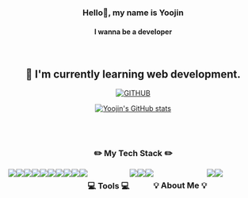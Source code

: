 <!--
**yoojinnnee/yoojinnnee** is a ✨ _special_ ✨ repository because its `README.md` (this file) appears on your GitHub profile.

Here are some ideas to get you started:

- 🔭 I’m currently working on ...
- 🌱 I’m currently learning ...
- 👯 I’m looking to collaborate on ...
- 🤔 I’m looking for help with ...
- 💬 Ask me about ...
- 📫 How to reach me: ...
- 😄 Pronouns: ...
- ⚡ Fun fact: ...
-->

<div align="center">

### Hello👋, my name is Yoojin
#### I wanna be a developer

<br>

🌱 I'm currently learning web development.
 ---

 [![GITHUB](https://hits.seeyoufarm.com/api/count/incr/badge.svg?url=https%3A%2F%2Fgithub.com%2Fyoojinnnee&count_bg=%23F29494&title_bg=%232F2E2E&icon=github.svg&icon_color=%23FFFFFF&title=GITHUB&edge_flat=false)](https://github.com/yoojinnnee)

[![Yoojin's GitHub stats](https://github-readme-stats.vercel.app/api?username=yoojinnnee&theme=nord&hide_border=true&count_private=true)](https://github.com/yoojinnnee/github-readme-stats)

<br><br>

### ✏️ My Tech Stack ✏️
<div style="display:flex; flex-direction:row;">
  <img src="https://img.shields.io/badge/java-007396?style=for-the-badge&logo=java&logoColor=white">
  <img src="https://img.shields.io/badge/Springboot-6DB33F?style=for-the-badge&logo=Springboot&logoColor=white">
  <img src="https://img.shields.io/badge/MySQL-4479A1?style=for-the-badge&logo=MySQL&logoColor=white"/>
  <img src="https://img.shields.io/badge/Oracle-F80000?style=for-the-badge&logo=Oracle&logoColor=white"/>
  <img src="https://img.shields.io/badge/apachemaven-C71A36?style=for-the-badge&logo=apachemaven&logoColor=white"/>
  <br>
  <img src="https://img.shields.io/badge/HTML5-E34F26?style=for-the-badge&logo=HTML5&logoColor=white"/>
  <img src="https://img.shields.io/badge/CSS3-1572B6?style=for-the-badge&logo=CSS3&logoColor=white"/>
  <img src="https://img.shields.io/badge/JavaScript-f7df1e?style=for-the-badge&logo=JavaScript&logoColor=white"/>
  <img src="https://img.shields.io/badge/jQuery-0769AD?style=for-the-badge&logo=jQuery&logoColor=white"/>
  <img src="https://img.shields.io/badge/Bootstrap-7952B3?style=for-the-badge&logo=bootstrap&logoColor=white"/>

  <br><br>

  ### 💻 Tools 💻
  <img src="https://img.shields.io/badge/intellijidea-000000?style=for-the-badge&logo=intellijidea&logoColor=white"/>
  <img src="https://img.shields.io/badge/Eclipse-2C2255?style=for-the-badge&logo=Eclipse&logoColor=white "/>
  <img src="https://img.shields.io/badge/visualstudiocode-007ACC?style=for-the-badge&logo=visualstudiocode&logoColor=white"/>

  <br><br>
  
  ### 💡 About Me 💡
  <a href="https://www.instagram.com/_ryuzn">
   <img src="https://img.shields.io/badge/Instagram-E4405F?style=for-the-badge&logo=Instagram&logoColor=white">
  </a>
  <a href="mailto:lcxyurzn@gmail.com">
   <img src="https://img.shields.io/badge/Gmail-EA4335?style=for-the-badge&logo=Gmail&logoColor=white">
  </a>
  </div>
